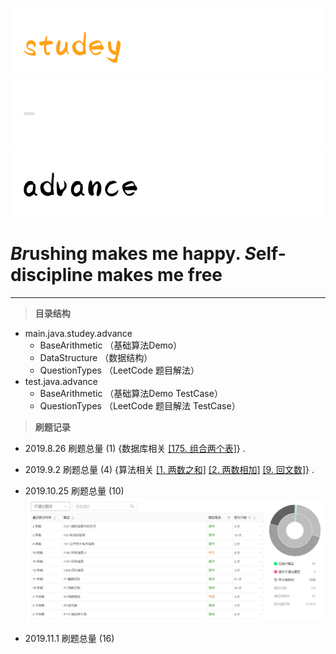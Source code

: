 ![logo1](./image/logo1.png)
![logo2](./image/logo2.png)
![logo3](./image/logo3.png)


# *Br*ushing makes me happy. *S*elf-discipline makes me free


---

> **目录结构**

+ main.java.studey.advance
    + BaseArithmetic （基础算法Demo）
    + DataStructure  （数据结构） 
    + QuestionTypes  （LeetCode 题目解法）
+ test.java.advance
    + BaseArithmetic （基础算法Demo TestCase）
    + QuestionTypes  （LeetCode 题目解法 TestCase）
    
> **刷题记录**



+ 2019.8.26 刷题总量 (1) {数据库相关 <a href='https://leetcode-cn.com/problems/combine-two-tables/'>[175. 组合两个表]</a>} .

+ 2019.9.2 刷题总量 (4) {算法相关 <a href='https://leetcode-cn.com/problems/two-sum/'>[1. 两数之和]</a>  <a href='https://leetcode-cn.com/problems/add-two-numbers/'>[2. 两数相加]</a>  <a href='https://leetcode-cn.com/problems/palindrome-number/'>[9. 回文数]</a>} .

+ 2019.10.25 刷题总量 (10)
![Alt text](./image/LeetCode.jpg)

+ 2019.11.1 刷题总量 (16)